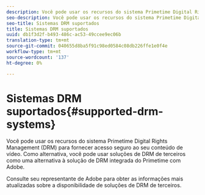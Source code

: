 ```yaml
---
description: Você pode usar os recursos do sistema Primetime Digital Rights Management (DRM) para fornecer acesso seguro ao seu conteúdo de vídeo. Como alternativa, você pode usar soluções de DRM de terceiros como uma alternativa à solução de DRM integrada do Primetime com Adobe.
seo-description: Você pode usar os recursos do sistema Primetime Digital Rights Management (DRM) para fornecer acesso seguro ao seu conteúdo de vídeo. Como alternativa, você pode usar soluções de DRM de terceiros como uma alternativa à solução de DRM integrada do Primetime com Adobe.
seo-title: Sistemas DRM suportados
title: Sistemas DRM suportados
uuid: db1f3d2f-b493-486c-ac53-49ccee9ec06b
translation-type: tm+mt
source-git-commit: 040655d8ba5f91c98ed0584c08db226ffe1e0f4e
workflow-type: tm+mt
source-wordcount: '137'
ht-degree: 0%

---
```



# Sistemas DRM suportados{#supported-drm-systems}

Você pode usar os recursos do sistema Primetime Digital Rights Management (DRM) para fornecer acesso seguro ao seu conteúdo de vídeo. Como alternativa, você pode usar soluções de DRM de terceiros como uma alternativa à solução de DRM integrada do Primetime com Adobe.

Consulte seu representante de Adobe para obter as informações mais atualizadas sobre a disponibilidade de soluções de DRM de terceiros.
